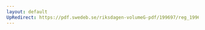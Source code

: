 ```yaml
---
layout: default
UpRedirect: https://pdf.swedeb.se/riksdagen-volumeG-pdf/199697/reg_199697/reg_199697_0301.pdf
---
```

